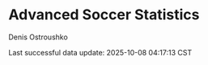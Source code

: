 # Advanced Soccer Statistics
Denis Ostroushko

<!-- gfm -->

Last successful data update: 2025-10-08 04:17:13 CST
